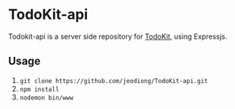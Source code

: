 # TodoKit-api

Todokit-api is a server side repository for [TodoKit](https://github.com/jeodiong/TodoKit), using Expressjs.

## Usage
 1. `git clone https://github.com/jeodiong/TodoKit-api.git`
 2. `npm install`
 3. `nodemon bin/www`
 

